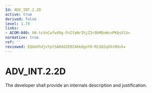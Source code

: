 ```yaml
---
Id: ADV_INT.2.2D
active: true
derived: false
level: 1.79
links:
- ACOM-040: hN-tcVnCwfw49g-FnIfaNrIhjZ3r0bMDnWcnPKbsXlU=
normative: true
ref: ''
reviewed: EQGmXhdjvYptSA6dd2E0Z46k8gnYO-Mi5Q2qXXr8Uvk=
---
```


# ADV_INT.2.2D

The developer shall provide an internals description and justification.